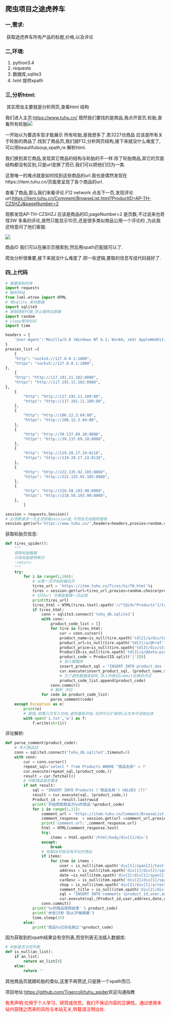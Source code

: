 ## 爬虫项目之途虎养车

### 一,需求:

​	获取途虎养车所有产品的标题,价格,以及评论

### 二,环境:

1. python3.4
2. requests
3. 数据库,sqlite3
4. lxml 提供xpath

### 三,分析html:

​	其实爬虫主要就是分析网页,查看html 结构

我们进入主页:<https://www.tuhu.cn/>   既然我们要找的是商品,我点开首页,轮胎,查看所有轮胎![](<https://github.com/Tigercoll/my_picturelib/raw/master/tuhu_spider/1.png>)

一开始以为要选车型才能展示 所有轮胎,是我想多了.恩3227也商品 应该是所有关于轮胎的商品了.找到了商品页,我们就F12,分析网页结构,接下来就没什么难度了,可以用beautifulsoup,xpath,re 解析html.

我们换到其它商品,发现其它商品的结构与轮胎的不一样.除了轮胎商品,其它的页面结构都没有区别,只是url变换了而已.我们可以把他们归为一类.

这里唯一的难点就是如何找到这些商品的url.我也是偶然发现在https://item.tuhu.cn/页面里呈现了各个商品的url.

查看了商品,那么我们来看评论.F12 network 点击下一页,发现评论url:https://item.tuhu.cn/Comment/BrowseList.html?ProductID=AP-TH-CZSHZJ&pageNumber=2

观察发现AP-TH-CZSHZJ 应该是商品的ID,pageNumber=2 是页数,不过说来也奇怪3W 多条的评论,居然只能显示10页,还是很多类似商品公用一个评论的 ,为此我还特意问了他们客服.

![](<https://github.com/Tigercoll/my_picturelib/raw/master/tuhu_spider/2.png>)

商品ID 我们可以在展示页搜索到,然后用xpath匹配就可以了.

爬虫分析很重要,接下来就没什么难度了.把一些逻辑,要取的信息写成代码就好了.

### 四,上代码

```python
# 需要用到的库
import requests
# 解析网站
from lxml.etree import HTML
# 用sqlite 来存数据
import sqlite3
# 获取随即代理,防止被网站屏蔽
import random
# sleep等待时间
import time
```

```python
headers = {
    'User-Agent':'Mozilla/5.0 (Windows NT 6.1; Win64; x64) AppleWebKit/537.36 (KHTML, like Gecko) Chrome/73.0.3683.75 Safari/537.36',
}
proxies_list =[
    {
    "http": "socks5://127.0.0.1:1080",
    "https": "socks5://127.0.0.1:1080",
},
    {
    "http": "http://117.191.11.102:8080",
    "https": "http://117.191.11.102:8080",
},
    {
        "http": "http://117.191.11.109:80",
        "https": "http://117.191.11.109:80",
    },
    {
        "http": "http://106.12.3.84:80",
        "https": "http://106.12.3.84:80",
    },
    {
        "http": "http://39.137.69.10:8080",
        "https": "http://39.137.69.10:8080",
    },
    {
        "http": "http://119.28.17.24:8118",
        "https": "http://119.28.17.24:8118",
    },
    {
        "http": "http://222.135.92.105:8060",
        "https": "http://222.135.92.105:8060",
    },
    {
        "http": "http://218.58.193.98:8060",
        "https": "http://218.58.193.98:8060",
    },
        ]

session = requests.Session()
# 必须要请求一次主页获取session值,不然会无线跳转报错
session.get(url='https://www.tuhu.cn/',headers=headers,proxies=random.choice(proxies_list))
```

获取轮胎页信息:

```python
def tires_spider():
    """
    获取轮胎数据
    只有轮胎是特殊页
    :return:
    """
    try:
        for i in range(1,166):
            # 从第一页开始到最后页
            tires_url = 'https://item.tuhu.cn/Tires/%s/f0.html'%i
            tires = session.get(url=tires_url,proxies=random.choice(proxies_list))
            # 打印url 方便查看哪一页出错
            print(tires_url)
            tires_html = HTML(tires.text).xpath('//*[@id="Products"]/table/tbody/tr')
            if tires_html:
                conn = sqlite3.connect('tuhu_db.sqlite3')
                with conn:
                    product_code_list = []
                    for tire in tires_html:
                        cur = conn.cursor()
                        product_name=is_null(tire.xpath('td[2]/a/div/text()'))
                        product_url=is_null(tire.xpath('td[2]/a/@href'))
                        product_price=is_null(tire.xpath('td[3]/div/strong/text()'))
                        ProductID=is_null(tire.xpath('td[3]/a/@data-pid'))
                        product_code = ProductID.split('|')[0]
                        # 存入数据库
                        insert_product_sql = "INSERT INTO product_des (product_name,product_url,product_price,product_code) VALUES (?,?,?,?)"
                        cur.execute(insert_product_sql, (product_name.strip(), product_url, product_price, product_code))
                        # 为了避免数据库锁死,存入列表后commit后再存评论
                        product_code_list.append(product_code)
                    conn.commit()
                    # 解析 评论
                for code in product_code_list:
                    parse_comment(code)
    except Exception as e:
        print(e)
        # 报错,把第几页写入文档,避免重新开始.当然可以扩展把i从文本中读取出来
        with open('1.txt','w') as f:
            f.write(str(i))
```

评论解析:

```python
def parse_comment(product_code):
    # 传入商品ID
    conn = sqlite3.connect('tuhu_db.sqlite3',timeout=3)
    with conn:
        cur = conn.cursor()
        repeat_sql='select * from Products WHERE "商品名称" = ?'
        cur.execute(repeat_sql,(product_code,))
        result = cur.fetchall()
        # 判断商品是否重复
        if not result:
            sql = "INSERT INTO Products ('商品名称') VALUES (?)"
            result = cur.execute(sql, (product_code,))
            Product_id = result.lastrowid
            print('开始爬取商品为%s的商品'%product_code)
            for i in range(1,11):
                comment_url = 'https://item.tuhu.cn/Comment/BrowseList.html?ProductID=%s&pageNumber=%s' % (product_code,i)
                comment_response  = session.get(url =comment_url,proxies=random.choice(proxies_list))
                print('comment_url:',comment_response.url)
                html = HTML(comment_response.text)
                try:
                    items = html.xpath('/html/body/div[1]/div')
                except:
                    break
                # 有第10页就没有评论的商品
                if items:
                    for item in items :
                        user = is_null(item.xpath('div[1]/span[2]/text()'))
                        address = is_null(item.xpath('div[1]/div[2]/span/text()'))
                        date =is_null(item.xpath('div[2]/div[1]/span[2]/text()'))
                        carDesc = is_null(item.xpath('div[2]/div[1]/span[3]/a/text()'))
                        shop = is_null(item.xpath('div[2]/div[1]/a/text()'))
                        comment_title = is_null(item.xpath('div[2]/div[2]/p/text()'))
                        sql = "INSERT INTO comments (product_id,user,address,date,carDesc,shop,comment_title) VALUES (?,?,?,?,?,?,?)"
                        cur.execute(sql,(Product_id,user,address,date,carDesc,shop,comment_title))
                conn.commit()
            print('%s的商品爬取结束' % product_code)
            print('休息15秒 防止IP被屏蔽')
            time.sleep(15)
        else:
            print('商品%s已存在跳过'%product_code)
```

因为获取到的xpath结果会有空列表,而空列表无法插入数据库:

```python
# 判断是否为空列表
def is_null(an_list):
    if an_list:
        return an_list[0]
    else:
        return ''
```

其他商品页就跟轮胎的类似,这里不再赘述,只是换一个xpath而已.

项目地址:<https://github.com/Tigercoll/tuhu_spider>欢迎沟通指教

<font color='red'>免责声明:仅用于个人学习、研究或欣赏。我们不保证内容的正确性。通过使用本站内容随之而来的风险与本站无关,转载请注明出处.</font>

